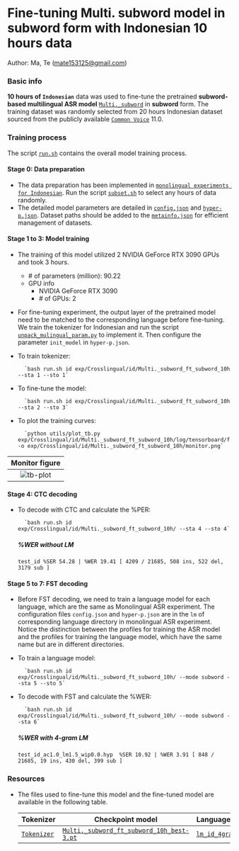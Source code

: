 # Fine-tuning Multi. subword model in subword form with Indonesian 10 hours data
Author: Ma, Te (mate153125@gmail.com)
### Basic info

__10 hours of `Indonesian`__ data was used to fine-tune the pretrained __subword-based multilingual ASR model__ [`Multi._subword`](../../../Multilingual/Multi._subword/readme.md) in __subword__ form. The training dataset was randomly selected from 20 hours Indonesian dataset sourced from the publicly available [`Common Voice`](https://commonvoice.mozilla.org/) 11.0. 


### Training process

The script [`run.sh`](../../../run.sh) contains the overall model training process.

#### Stage 0: Data preparation
* The data preparation has been implemented in [`monolingual experiments for Indonesian`](../../../Monolingual/id/Mono._phoneme_20h/readme.md). Run the script [`subset.sh`](../../../../local/tools/subset.sh) to select any hours of data randomly.
* The detailed model parameters are detailed in [`config.json`](config.json) and [`hyper-p.json`](hyper-p.json). Dataset paths should be added to the [`metainfo.json`](../../../data/metainfo.json) for efficient management of datasets.

#### Stage 1 to 3: Model training
* The training of this model utilized 2 NVIDIA GeForce RTX 3090 GPUs and took 3 hours. 
  * \# of parameters (million): 90.22
  * GPU info
      * NVIDIA GeForce RTX 3090
      * \# of GPUs: 2

* For fine-tuning experiment, the output layer of the pretrained model need to be matched to the corresponding language before fine-tuning. We train the tokenizer for Indonesian and run the script [`unpack_mulingual_param.py`](../../../../local/tools/unpack_mulingual_param.py) to implement it. Then configure the parameter `init_model` in `hyper-p.json`.

* To train tokenizer:

        `bash run.sh id exp/Crosslingual/id/Multi._subword_ft_subword_10h --sta 1 --sto 1`
* To fine-tune the model:

        `bash run.sh id exp/Crosslingual/id/Multi._subword_ft_subword_10h --sta 2 --sto 3`
* To plot the training curves:

        `python utils/plot_tb.py exp/Crosslingual/id/Multi._subword_ft_subword_10h/log/tensorboard/file -o exp/Crosslingual/id/Multi._subword_ft_subword_10h/monitor.png`

|     Monitor figure    |
|:-----------------------:|
|![tb-plot](./monitor.png)|

#### Stage 4: CTC decoding
* To decode with CTC and calculate the %PER:

        `bash run.sh id exp/Crosslingual/id/Multi._subword_ft_subword_10h/ --sta 4 --sto 4`

    ##### %WER without LM
    ```
    test_id %SER 54.28 | %WER 19.41 [ 4209 / 21685, 508 ins, 522 del, 3179 sub ]
    ```

#### Stage 5 to 7: FST decoding
* Before FST decoding, we need to train a language model for each language, which are the same as Monolingual ASR experiment. The configuration files `config.json` and `hyper-p.json` are in the `lm` of corresponding language directory in monolingual ASR experiment. Notice the distinction between the profiles for training the ASR model and the profiles for training the language model, which have the same name but are in different directories.
* To train a language model:

        `bash run.sh id exp/Crosslingual/id/Multi._subword_ft_subword_10h/ --mode subword --sta 5 --sto 5`

* To decode with FST and calculate the %WER:

        `bash run.sh id exp/Crosslingual/id/Multi._subword_ft_subword_10h/ --mode subword --sta 6`

    ##### %WER with 4-gram LM
    ```
    test_id_ac1.0_lm1.5_wip0.0.hyp  %SER 10.92 | %WER 3.91 [ 848 / 21685, 19 ins, 430 del, 399 sub ]
    ```

### Resources
* The files used to fine-tune this model and the fine-tuned model are available in the following table.

    | Tokenizer | Checkpoint model | Language model | Tensorboard log |
    | ----------- | ----------- | ----------- | ----------- |
    | [`Tokenizer`](http://cat-ckpt.oss-cn-beijing.aliyuncs.com/cat-multilingual/cv-lang10/dict/id/tokenizer_bpe500.tknz?OSSAccessKeyId=LTAI5tF9KeigLW4UoLbK9vnJ&Expires=2064643390&Signature=Plh4OaA8%2FKbh6l8Q21PrWO87X1g%3D) | [`Multi._subword_ft_subword_10h_best-3.pt`](https://cat-ckpt.oss-cn-beijing.aliyuncs.com/cat-multilingual/cv-lang10/exp/id/Multi._subword_ft_subword_10h_best-3.pt) | [`lm_id_4gram.arpa`](https://cat-ckpt.oss-cn-beijing.aliyuncs.com/cat-multilingual/cv-lang10/exp/id/lm_id_4gram.arpa) | [`tb_Multi._subword_ft_subword_10h`](https://cat-ckpt.oss-cn-beijing.aliyuncs.com/cat-multilingual/cv-lang10/exp/id/tb_log_Multi._subword_ft_subword_10h.tar.gz) |